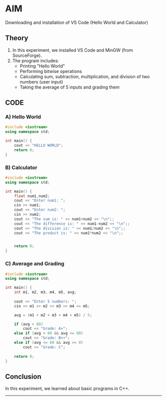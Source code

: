
# AIM

Downloading and installation of VS Code (Hello World and Calculator)

## Theory

1. In this experiment, we installed VS Code and MinGW (from SourceForge).
2. The program includes:
   - Printing "Hello World"
   - Performing bitwise operations
   - Calculating sum, subtraction, multiplication, and division of two numbers (user input)
   - Taking the average of 5 inputs and grading them

## CODE

### A) Hello World

```cpp
#include <iostream>
using namespace std;

int main() {
    cout << "HELLO WORLD";
    return 0;
}
```

### B) Calculator

```cpp
#include <iostream>
using namespace std;

int main() {   
    float num1,num2;
    cout << "Enter num1: ";
    cin >> num1;
    cout << "Enter num2: ";
    cin >> num2;
    cout << "The sum is: " << num1+num2 << "\n";;
    cout << "The difference is: " << num1-num2 << "\n";;
    cout << "The division is: " << num1/num2 << "\n";;
    cout << "The product is: " << num1*num2 << "\n";;


    return 0;
}
```

### C) Average and Grading

```cpp
#include <iostream>
using namespace std;

int main() {
    int m1, m2, m3, m4, m5, avg;
    
    cout << "Enter 5 numbers: ";
    cin >> m1 >> m2 >> m3 >> m4 >> m5;

    avg = (m1 + m2 + m3 + m4 + m5) / 5;

    if (avg > 80)
        cout << "Grade: A+";
    else if (avg > 60 && avg <= 80)
        cout << "Grade: B++";
    else if (avg <= 60 && avg >= 0)
        cout << "Grade: C";
    
    return 0;
}
```

## Conclusion

In this experiment, we learned about basic programs in C++.

---
